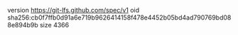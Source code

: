 version https://git-lfs.github.com/spec/v1
oid sha256:cb0f7ffb0d91a6e719b9626414158f478e4452b05bd4ad790769bd088e894b9b
size 4366
